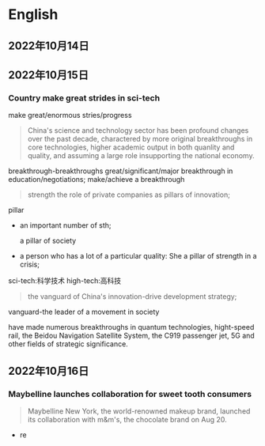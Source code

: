 # English

## 2022年10月14日

## 2022年10月15日

### Country make great strides in sci-tech

make great/enormous stries/progress

> China's science and technology sector has been profound changes over the past  decade, charactered by more original breakthroughs in core technologies, higher academic output in both quanlity and quality, and assuming a large role insupporting the national economy.
> 

breakthrough-breakthroughs
great/significant/major breakthrough in education/negotiations;
make/achieve a breakthrough

> strength the role of private companies as pillars of innovation;
> 

pillar

- an important number of sth;
    
    a pillar of society
    
- a person who has a lot of a particular quality: She a pillar of strength in a crisis;

sci-tech:科学技术  high-tech:高科技

> the vanguard of China's innovation-drive development strategy;
> 

vanguard-the leader of a movement in society

have made numerous breakthroughs in quantum technologies, hight-speed rail, the Beidou Navigation Satellite System, the C919 passenger jet, 5G and other fields of strategic significance.

## 2022年10月16日
### Maybelline launches collaboration for sweet tooth consumers

> Maybelline New York, the world-renowned makeup brand, launched its collaboration with m&m's, the chocolate brand on Aug 20.

* re